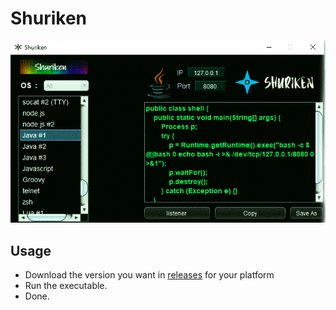 # Shuriken
![alt text](https://github.com/InfectedClown/Shuriken/blob/master/screenshot/1.png)

## Usage
* Download the version you want in [releases](https://github.com/InfectedClown/Shuriken/releases) for your platform
* Run the executable.
* Done.
